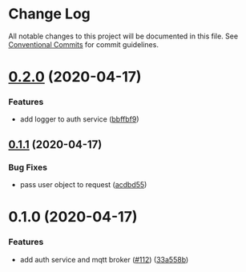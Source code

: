 # Change Log

All notable changes to this project will be documented in this file.
See [Conventional Commits](https://conventionalcommits.org) for commit guidelines.

# [0.2.0](https://github.com/mariusz-kabala/homeAutomation/compare/@home/auth-service@0.1.1...@home/auth-service@0.2.0) (2020-04-17)


### Features

* add logger to auth service ([bbffbf9](https://github.com/mariusz-kabala/homeAutomation/commit/bbffbf9f5bc298eba69bb421115d5fa892a4f682))





## [0.1.1](https://github.com/mariusz-kabala/homeAutomation/compare/@home/auth-service@0.1.0...@home/auth-service@0.1.1) (2020-04-17)


### Bug Fixes

* pass user object to request ([acdbd55](https://github.com/mariusz-kabala/homeAutomation/commit/acdbd5548b85a86518297798a3073860d45fb5ac))





# 0.1.0 (2020-04-17)


### Features

* add auth service and mqtt broker ([#112](https://github.com/mariusz-kabala/homeAutomation/issues/112)) ([33a558b](https://github.com/mariusz-kabala/homeAutomation/commit/33a558bbb522cda74429b5f42a07fbf935c4b379))
